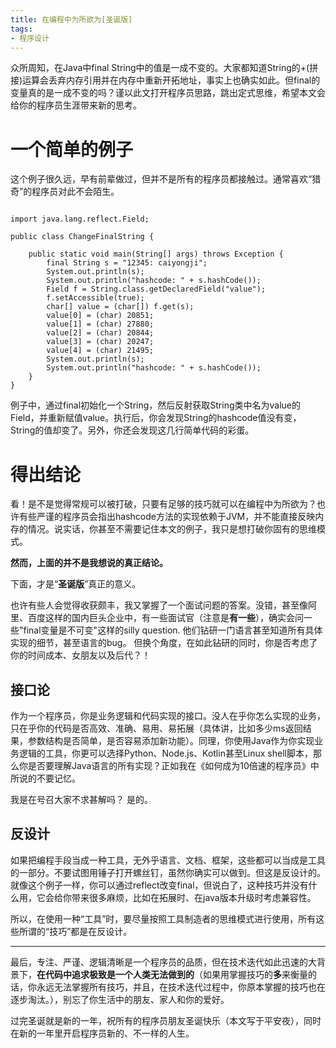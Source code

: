 ```yaml
---
title: 在编程中为所欲为[圣诞版]
tags:
- 程序设计
---
```

众所周知，在Java中final String中的值是一成不变的。大家都知道String的+(拼接)运算会丢弃内存引用并在内存中重新开拓地址，事实上也确实如此。但final的变量真的是一成不变的吗？谨以此文打开程序员思路，跳出定式思维，希望本文会给你的程序员生涯带来新的思考。

# 一个简单的例子 #

这个例子很久远，早有前辈做过，但并不是所有的程序员都接触过。通常喜欢“猎奇”的程序员对此不会陌生。

```

import java.lang.reflect.Field;

public class ChangeFinalString {

	public static void main(String[] args) throws Exception {
		final String s = "12345: caiyongji";
		System.out.println(s);
		System.out.println("hashcode: " + s.hashCode());
		Field f = String.class.getDeclaredField("value");
		f.setAccessible(true);
		char[] value = (char[]) f.get(s);
		value[0] = (char) 20851;
		value[1] = (char) 27880;
		value[2] = (char) 20844;
		value[3] = (char) 20247;
		value[4] = (char) 21495;
		System.out.println(s);
		System.out.println("hashcode: " + s.hashCode());
	}
}

```

例子中，通过final初始化一个String，然后反射获取String类中名为value的Field，并重新赋值value。执行后，你会发现String的hashcode值没有变，String的值却变了。另外，你还会发现这几行简单代码的彩蛋。

# 得出结论 #

看！是不是觉得常规可以被打破，只要有足够的技巧就可以在编程中为所欲为？也许有些严谨的程序员会指出hashcode方法的实现依赖于JVM，并不能直接反映内存的情况。说实话，你甚至不需要记住本文的例子，我只是想打破你固有的思维模式。

**然而，上面的并不是我想说的真正结论。**

下面，才是“**圣诞版**”真正的意义。

也许有些人会觉得收获颇丰，我又掌握了一个面试问题的答案。没错，甚至像阿里、百度这样的国内巨头企业中，有一些面试官（注意是**有一些**），确实会问一些"final变量是不可变"这样的silly question. 他们钻研一门语言甚至知道所有具体实现的细节，甚至语言的bug。 但换个角度，在如此钻研的同时，你是否考虑了你的时间成本、女朋友以及后代？！

## 接口论 ##

作为一个程序员，你是业务逻辑和代码实现的接口。没人在乎你怎么实现的业务，只在乎你的代码是否高效、准确、易用、易拓展（具体讲，比如多少ms返回结果，参数结构是否简单，是否容易添加新功能）。同理，你使用Java作为你实现业务逻辑的工具，你更可以选择Python、Node.js、Kotlin甚至Linux shell脚本，那么你是否要理解Java语言的所有实现？正如我在《如何成为10倍速的程序员》中所说的不要记忆。

我是在号召大家不求甚解吗？
是的。

## 反设计 ##
如果把编程手段当成一种工具，无外乎语言、文档、框架，这些都可以当成是工具的一部分。不要试图用锤子打开螺丝钉，虽然你确实可以做到。但这是反设计的。就像这个例子一样，你可以通过reflect改变final，但说白了，这种技巧并没有什么用，它会给你带来很多麻烦，比如在拓展时、在java版本升级时考虑兼容性。

所以，在使用一种“工具”时，要尽量按照工具制造者的思维模式进行使用，所有这些所谓的“技巧”都是在反设计。

----------

最后，专注、严谨、逻辑清晰是一个程序员的品质，但在技术迭代如此迅速的大背景下，**在代码中追求极致是一个人类无法做到的**（如果用掌握技巧的**多**来衡量的话，你永远无法掌握所有技巧，并且，在技术迭代过程中，你原本掌握的技巧也在逐步淘汰。），别忘了你生活中的朋友、家人和你的爱好。

过完圣诞就是新的一年，祝所有的程序员朋友圣诞快乐（本文写于平安夜），同时在新的一年里开启程序员新的、不一样的人生。
